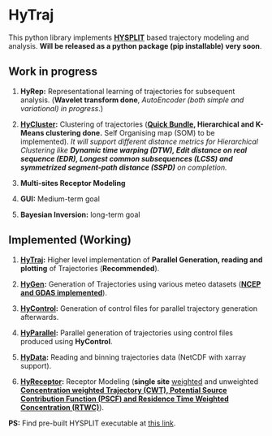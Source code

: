 # HyTraj

This python library implements [**HYSPLIT**](https://www.arl.noaa.gov/hysplit/hysplit/) based trajectory modeling and analysis. **Will be released as a python package (pip installable) very soon**.

## Work in progress

1. **HyRep:** Representational learning of trajectories for subsequent analysis. (**Wavelet transform done**, *AutoEncoder  (both simple and variational) in progress*.)

2. **[HyCluster](./hytraj/hycluster.py):** Clustering of trajectories (**[Quick Bundle](./hytraj/quick.py), Hierarchical and K-Means clustering done.** Self Organising map (SOM) to be implemented). *It will support different distance metrics for Hierarchical Clustering like **Dynamic time warping (DTW), Edit distance on real sequence (EDR), Longest common subsequences (LCSS) and symmetrized segment-path distance (SSPD)** on completion.*

3. **Multi-sites Receptor Modeling**

4. **GUI:** Medium-term goal 

5. **Bayesian Inversion:** long-term goal

## Implemented (Working)

1. **[HyTraj](./hytraj/__init__.py):** Higher level implementation of **Parallel Generation, reading and plotting** of Trajectories (**Recommended**).

2. **[HyGen](./hytraj/hygen.py):** Generation of Trajectories using various meteo datasets (**[NCEP and GDAS implemented](https://ready.arl.noaa.gov/archives.php)**).

3. **[HyControl](./hytraj/hygen.py):** Generation of control files for parallel trajectory generation afterwards. 

4. **[HyParallel](./hytraj/hygen.py):** Parallel generation of trajectories using control files produced using **HyControl**.

5. **[HyData](./hytraj/hyread.py):** Reading and binning trajectories data (NetCDF with xarray support).

6. **[HyReceptor](./hytraj/hymodel.py):** Receptor Modeling (**single site** [weighted](https://www.sciencedirect.com/science/article/abs/pii/S1352231017303898?via%3Dihub) and unweighted **[Concentration weighted Trajectory (CWT), Potential Source Contribution Function (PSCF) and Residence Time Weighted Concentration (RTWC)](https://www.sciencedirect.com/science/article/abs/pii/S1352231002008865?via%3Dihub)**).


**PS:** Find pre-built HYSPLIT executable at [this link](https://github.com/rich-iannone/splitr/tree/master/extras/).